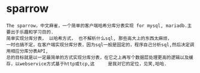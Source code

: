 # sparrow
    The sparrow，中文麻雀，一个简单的客户端哈希分库分表实现 for mysql, mariadb.主要出于乐趣和学习目的.
    简单实现分库分表， 以哈希方式， 也不解析什么sql, 那些高大上的东西太麻烦，                                                    一时也搞不定，在客户端实现分库分表，因为sql一般是固定的，程序自己分析sql,然后决定调用相应分库分表API,
    总的目标就是以一定最简单的方式实现分库分表，在它之上再写个数据层处理更高的逻辑以及缓存，以webservice方式基于http或tcp,这     是我对它的定位，见笑,哈哈.
    
